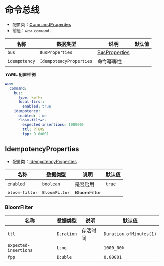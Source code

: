 # 命令总线

- 配置类：[CommandProperties](https://github.com/Ahoo-Wang/Wow/blob/main/wow-spring-boot-starter/src/main/kotlin/me/ahoo/wow/spring/boot/starter/command/CommandProperties.kt)
- 前缀：`wow.command.`

| 名称            | 数据类型                    | 说明                                     | 默认值 |
|---------------|-------------------------|----------------------------------------|-----|
| `bus`         | `BusProperties`         | [BusProperties](./basic#busproperties) |     |
| `idempotency` | `IdempotencyProperties` | 命令幂等性                                  |     |

**YAML 配置样例**

```yaml
wow:
  command:
    bus:
      type: kafka
      local-first:
        enabled: true
    idempotency:
      enabled: true
      bloom-filter:
        expected-insertions: 1000000
        ttl: PT60S
        fpp: 0.00001
```

## IdempotencyProperties

- 配置类：[IdempotencyProperties](https://github.com/Ahoo-Wang/Wow/blob/main/wow-spring-boot-starter/src/main/kotlin/me/ahoo/wow/spring/boot/starter/command/CommandProperties.kt)

| 名称             | 数据类型          | 说明          | 默认值    |
|----------------|---------------|-------------|--------|
| `enabled`      | `boolean`     | 是否启用        | `true` |
| `bloom-filter` | `BloomFilter` | BloomFilter |        |

### BloomFilter

| 名称                    | 数据类型       | 说明   | 默认值                     |
|-----------------------|------------|------|-------------------------|
| `ttl`                 | `Duration` | 存活时间 | `Duration.ofMinutes(1)` |
| `expected-insertions` | `Long`     |      | `1000_000`              |
| `fpp`                 | `Double`   |      | `0.00001`               |
